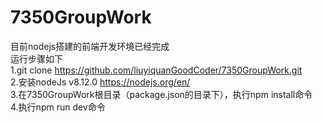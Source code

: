 # 7350GroupWork
目前nodejs搭建的前端开发环境已经完成<br/>
运行步骤如下<br/>
1.git clone https://github.com/liuyiquanGoodCoder/7350GroupWork.git<br/>
2.安装nodeJs v8.12.0  https://nodejs.org/en/<br/>
3.在7350GroupWork根目录（package.json的目录下），执行npm install命令<br/>
4.执行npm run dev命令<br/>
